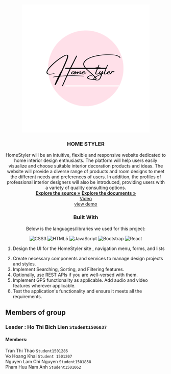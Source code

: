 
<a  name="readme-top"></a>
<br  />
<div  align="center">
<img  src="https://github.com/bichlienho/demo/blob/main/1111.png?raw=true"  alt="Logo"  width="400px"  height="auto">
</a>
<h3  align="center">HOME STYLER</h3>

HomeStyler will be an intuitive, flexible and responsive website dedicated to home interior design enthusiasts. The platform will help users easily visualize and choose suitable interior decoration products and ideas. The website will provide a diverse range of products and room designs to meet the different needs and preferences of users. In addition, the profiles of professional interior designers will also be introduced, providing users with a variety of quality consulting options.
<br  />
<a  href="https://github.com/bichlienho/Homestyler"><strong>Explore the source »</strong></a>
<a  href="https://github.com/bichlienho/Homestyler/tree/main/document" target="_blank"><strong>Explore the documents »</strong></a>
<br  /><a  href="https://www.youtube.com/watch?v=HIybXUcAl6E&lc=UgwJd89yk96UBmEiysN4AaABAg" target="_blank">Video</a>
<br/> <a href=" https://homestyler-livid.vercel.app/" target="_blank">view demo</a>

  ### Built With
  Below is the languages/libraries we used for this project:


![CSS3](https://img.shields.io/badge/css3-%231572B6.svg?style=for-the-badge&logo=css3&logoColor=white) ![HTML5](https://img.shields.io/badge/html5-%23E34F26.svg?style=for-the-badge&logo=html5&logoColor=white) ![JavaScript](https://img.shields.io/badge/javascript-%23323330.svg?style=for-the-badge&logo=javascript&logoColor=%23F7DF1E) ![Bootstrap](https://img.shields.io/badge/bootstrap-%23563D7C.svg?style=for-the-badge&logo=bootstrap&logoColor=white) ![React](https://img.shields.io/badge/react-%2320232a.svg?style=for-the-badge&logo=react&logoColor=%2361DAFB)
<div  align="left">
<ol>
<li>

Design the UI for the HomeStyler site , navigation menu, forms, and 
lists</br>
</li>
<li>
 Create necessary components and services to manage design projects and styles. </br>
</li>
<li>
Implement Searching, Sorting, and Filtering features.</br>
</li>

<li>
Optionally, use REST APIs if you are well-versed with them.</br>
</li>

<li>
 Implement GPS functionality as applicable. Add audio and video features wherever 
applicable.</br>
</li>
<li>
 Test the application's functionality and ensure it meets all the requirements.</br>
</li>


</ol>

 ## Members of group
 ### Leader : Ho Thi Bich Lien `Student1506037`
#### Members:
Tran Thi Thao `Student1501286` </br>
Vo Hoang Khai `Student 1501207` </br>
Nguyen Lam Chi Nguyen `Student1501858` </br>
Pham Huu Nam Anh `Student1501062`<br/>


 



















[HTML]:https://img.shields.io/badge/HTML5-E34F26?style=for-the-badge&logo=html5&logoColor=white
[CSS3]:https://img.shields.io/badge/CSS3-1572B6?style=for-the-badge&logo=css3&logoColor=white
[JS]:https://img.shields.io/badge/JavaScript-F7DF1E?style=for-the-badge&logo=javascript&logoColor=black
[SASS]:https://img.shields.io/badge/Sass-CC6699?style=for-the-badge&logo=sass&logoColor=white

[REACT]:https://img.shields.io/badge/React-20232A?style=for-the-badge&logo=react&logoColor=61DAFB

[REACT]:https://img.shields.io/badge/React-20232A?style=for-the-badge&logo=react&logoColor=61DAFB


